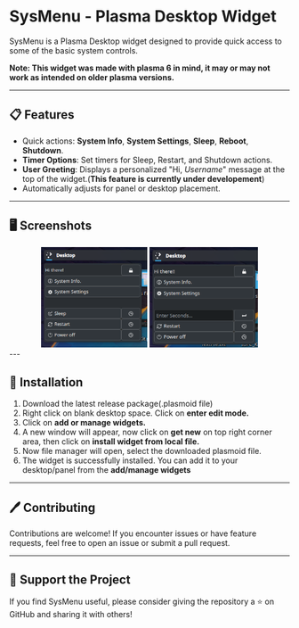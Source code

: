 # SysMenu - Plasma Desktop Widget

SysMenu is a Plasma Desktop widget designed to provide quick access to some of the basic system controls. 

**Note: This widget was made with plasma 6 in mind, it may or may not work as intended on older plasma versions.**

---

## 📋 Features

- Quick actions: **System Info**, **System Settings**, **Sleep**, **Reboot**, **Shutdown**.
- **Timer Options**: Set timers for Sleep, Restart, and Shutdown actions.
- **User Greeting**: Displays a personalized "Hi, *Username*" message at the top of the widget.(**This feature is currently under developement**)
-  Automatically adjusts for panel or desktop placement.


---

## 🖥️ Screenshots
<div align="center">
<img src = "images/screenshot01.png" alt=default_view width = "38%">
<img src = "images/screenshot02.png" alt=timer_view width = "38.7%">
</div>
---

## 🚀 Installation

1. Download the latest release package(.plasmoid file)
2. Right click on blank desktop space. Click on **enter edit mode.**
3. Click on **add or manage widgets.** 
4. A new window will appear, now click on **get new** on top right corner area, then click on **install widget from local file.**
5. Now file manager will open, select the downloaded plasmoid file.
6. The widget is successfully installed. You can add it to your desktop/panel from the **add/manage widgets**

---
 
## 🖊️ Contributing

Contributions are welcome! If you encounter issues or have feature requests, feel free to open an issue or submit a pull request.

---

## 🌟 Support the Project

If you find SysMenu useful, please consider giving the repository a ⭐ on GitHub and sharing it with others!
